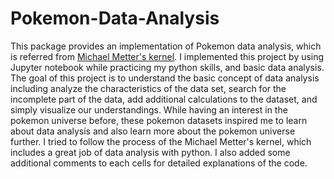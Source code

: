 # Pokemon-Data-Analysis

This package provides an implementation of Pokemon data analysis, which is referred from [Michael Metter's kernel](https://www.kaggle.com/mmetter/pokemon-data-analysis-tutorial/notebook). 
I implemented this project by using Jupyter notebook while practicing my python skills, and basic data analysis. The goal of this project is to understand the basic concept of data analysis including analyze the characteristics of the data set, search for the incomplete part of the data, add additional calculations to the dataset, and simply visualize our understandings. While having an interest in the pokemon universe before, these pokemon datasets inspired me to learn about data analysis and also learn more about the pokemon universe further.
I tried to follow the process of the Michael Metter's kernel, which includes a great job of data analysis with python. I also added some additional comments to each cells for detailed explanations of the code. 
